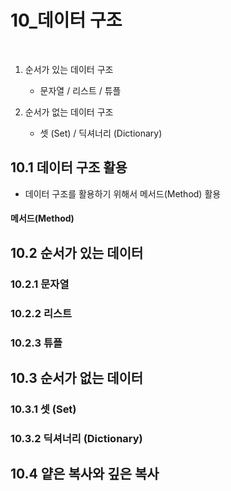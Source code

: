 # 10_데이터 구조

​     

1. 순서가 있는 데이터 구조
   - 문자열 / 리스트 / 튜플

2. 순서가 없는 데이터 구조
   - 셋 (Set) / 딕셔너리 (Dictionary)



## 10.1 데이터 구조 활용

- 데이터 구조를 활용하기 위해서 메서드(Method) 활용



#### 메서드(Method)









## 10.2 순서가 있는 데이터



### 10.2.1 문자열



### 10.2.2 리스트



### 10.2.3 튜플



## 10.3 순서가 없는 데이터



### 10.3.1 셋 (Set)



### 10.3.2 딕셔너리 (Dictionary)





## 10.4 얕은 복사와 깊은 복사

